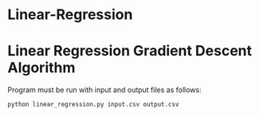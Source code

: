 # Linear-Regression
# Linear Regression Gradient Descent Algorithm

Program must be run with input and output files as follows:

    python linear_regression.py input.csv output.csv
